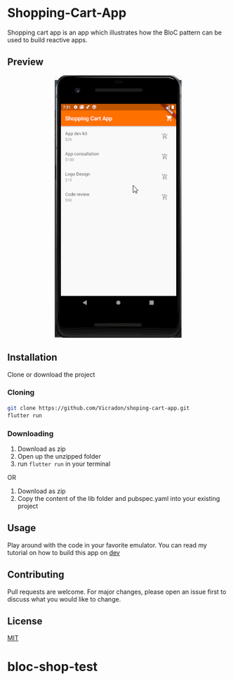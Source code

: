 # Shopping-Cart-App

Shopping cart app is an app which illustrates how the BloC pattern can be used to build reactive apps.

## Preview
<center>

![Shopping Cart App Demo](./assets/shopping_cart_app.gif)

</center>

## Installation

Clone or download the project

### Cloning

```bash
git clone https://github.com/Vicradon/shoping-cart-app.git
flutter run
```
### Downloading

1. Download as zip
2. Open up the unzipped folder
3. run `flutter run` in your terminal

OR

1. Download as zip
2. Copy the content of the lib folder and pubspec.yaml into your existing project

## Usage
Play around with the code in your favorite emulator. You can read my tutorial on how to build this app on [dev](https://dev.to/vicradon)


## Contributing
Pull requests are welcome. For major changes, please open an issue first to discuss what you would like to change.


## License
[MIT](https://choosealicense.com/licenses/mit/)
# bloc-shop-test
